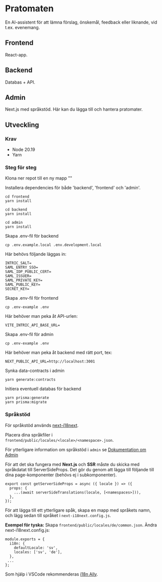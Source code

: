 # Pratomaten

En AI-assistent för att lämna förslag, önskemål, feedback eller liknande, vid t.ex. evenemang.

## Frontend

React-app.

## Backend

Databas + API.

## Admin

Next.js med språkstöd. Här kan du lägga till och hantera pratomater.

## Utveckling

### Krav

- Node 20.19
- Yarn

### Steg för steg

Klona ner repot till en ny mapp ""

Installera dependencies för både 'backend', 'frontend' och 'admin'.

```
cd frontend
yarn install

cd backend
yarn install

cd admin
yarn install
```

Skapa .env-fil för backend

```
cp .env.example.local .env.development.local
```

Här behövs följande läggas in:

```
INTRIC_SALT=
SAML_ENTRY_SSO=
SAML_IDP_PUBLIC_CERT=
SAML_ISSUER=
SAML_PRIVATE_KEY=
SAML_PUBLIC_KEY=
SECRET_KEY=
```

Skapa .env-fil för frontend

```
cp .env-example .env
```

Här behöver man peka åt API-urlen:

```
VITE_INTRIC_API_BASE_URL=
```

Skapa .env-fil för admin

```
cp .env-example .env
```

Här behöver man peka åt backend med rätt port, tex:

```
NEXT_PUBLIC_API_URL=http://localhost:3001
```

Synka data-contracts i admin

```
yarn generate:contracts
```

Initiera eventuell databas för backend

```
yarn prisma:generate
yarn prisma:migrate
```

### Språkstöd

För språkstöd används [next-i18next](https://github.com/i18next/next-i18next).

Placera dina språkfiler i `frontend/public/locales/<locale>/<namespace>.json`.

För ytterligare information om språkstöd i `admin` se [Dokumentation om Admin](./admin/README.md)

För att det ska fungera med **Next.js** och **SSR** måste du skicka med språkdatat till ServerSideProps.
Det gör du genom att lägga till följande till dina page-komponenter (behövs ej i subkomponenter).

```
export const getServerSideProps = async ({ locale }) => ({
  props: {
    ...(await serverSideTranslations(locale, [<namespaces>])),
  },
});
```

För att lägga till ett ytterligare spåk, skapa en mapp med språkets namn, och lägg sedan till språket i `next-i18next.config.js`.

**Exempel för tyska:**
Skapa `frontend/public/locales/de/common.json`.
Ändra next-i18next.config.js:

```
module.exports = {
  i18n: {
    defaultLocale: 'sv',
    locales: ['sv', 'de'],
  },
 ...
};
```

Som hjälp i VSCode rekommenderas [i18n Ally](https://marketplace.visualstudio.com/items?itemName=Lokalise.i18n-ally).
